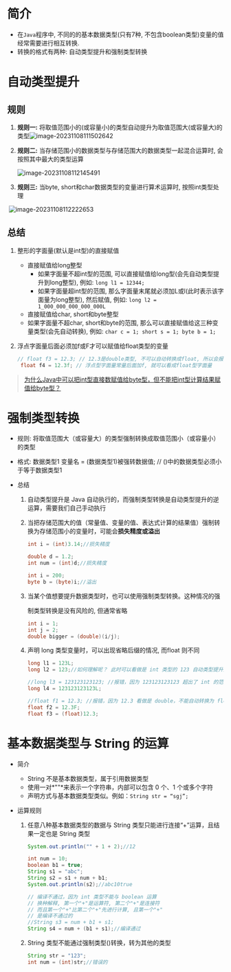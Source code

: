 # 简介

* 在`Java`程序中, 不同的的基本数据类型(只有7种, 不包含boolean类型)变量的值经常需要进行相互转换. 
* 转换的格式有两种: 自动类型提升和强制类型转换



# 自动类型提升

## 规则

1.  **规则一:** 将取值范围小的(或容量小)的类型自动提升为取值范围大(或容量大)的类型![image-20231108111502642](https://dawn1314.oss-cn-beijing.aliyuncs.com/typoraimg/202311081115685.png)   

2. **规则二:** 当存储范围小的数据类型与存储范围大的数据类型一起混合运算时, 会按照其中最大的类型运算

   ![image-20231108112145491](https://dawn1314.oss-cn-beijing.aliyuncs.com/typoraimg/202311081121523.png) 

3. **规则三:** 当byte, short和char数据类型的变量进行算术运算时, 按照int类型处理

​	![image-20231108112222653](https://dawn1314.oss-cn-beijing.aliyuncs.com/typoraimg/202311081122690.png) 

## 总结

1. 整形的字面量(默认是int型)的直接赋值

   * 直接赋值给long整型 
     * 如果字面量不超int型的范围, 可以直接赋值给long型(会先自动类型提升到long整型), 例如: `long l1 = 12344;`
     * 如果字面量超int型的范围, 那么字面量末尾就必须加L或l(此时表示该字面量为long整型), 然后赋值, 例如: `long l2 = 1_000_000_000_000_000L `
   *  直接赋值给char, short和byte整型
     * 如果字面量不超char, short和byte的范围, 那么可以直接赋值给这三种变量类型(会先自动转换), 例如: `char c = 1; short s = 1; byte b = 1;`

2. 浮点字面量后面必须加f或F才可以赋值给float类型的变量

   ```java
   // float f3 = 12.3; // 12.3是double类型, 不可以自动转换成float, 所以会报错
    float f4 = 12.3f; // 浮点型字面量常量后面加f, 就可以看成float型字面量
   ```

> [为什么Java中可以把int型直接数赋值给byte型，但不能把int型计算结果赋值给byte型？](https://www.zhihu.com/question/450763080)



# 强制类型转换

* 规则: 将取值范围大（或容量大）的类型强制转换成取值范围小（或容量小）的类型

* 格式:  数据类型1 变量名 = (数据类型1)被强转数据值; // ()中的数据类型必须小于等于数据类型1

* 总结

  1. 自动类型提升是 Java 自动执行的，而强制类型转换是自动类型提升的逆运算，需要我们自己手动执行

  2. 当把存储范围大的值（常量值、变量的值、表达式计算的结果值）强制转换为存储范围小的变量时，可能会**损失精度或溢出**

     ```java
     int i = (int)3.14;//损失精度
     
     double d = 1.2;
     int num = (int)d;//损失精度
     
     int i = 200;
     byte b = (byte)i;//溢出 
     ```

  3. 当某个值想要提升数据类型时，也可以使用强制类型转换。这种情况的强

     制类型转换是没有风险的, 但通常省略

     ```java
     int i = 1;
     int j = 2;
     double bigger = (double)(i/j);
     ```

  4. 声明 long 类型变量时，可以出现省略后缀的情况, 而float 则不同

     ```java
     long l1 = 123L;
     long l2 = 123;//如何理解呢？ 此时可以看做是 int 类型的 123 自动类型提升为 long 类型
     
     //long l3 = 123123123123; //报错，因为 123123123123 超出了 int 的范围。
     long l4 = 123123123123L;
     
     //float f1 = 12.3; //报错，因为 12.3 看做是 double，不能自动转换为 float类型
     float f2 = 12.3F;
     float f3 = (float)12.3;
     ```

     

# **基本数据类型与 String 的运算**

* 简介

  * String 不是基本数据类型，属于引用数据类型
  * 使用一对*""*来表示一个字符串，内部可以包含 0 个、1 个或多个字符
  * 声明方式与基本数据类型类似。例如：`String str = “sgj”;`

* 运算规则

  1. 任意八种基本数据类型的数据与 String 类型只能进行连接“+”运算，且结果一定也是 String 类型

     ```java
     System.out.println("" + 1 + 2);//12
     
     int num = 10;
     boolean b1 = true;
     String s1 = "abc";
     String s2 = s1 + num + b1;
     System.out.println(s2);//abc10true
     
     // 编译不通过，因为 int 类型不能与 boolean 运算
     // 换种解释, 第一个"+"是运算符, 第二个"+"是连接符
     // 而且第一个"+"比第二个"+"先进行计算, 且第一个"+"
     // 是编译不通过的
     //String s3 = num + b1 + s1;
     String s4 = num + (b1 + s1);//编译通过
     ```

  2. String 类型不能通过强制类型()转换，转为其他的类型

     ```java
     String str = "123";
     int num = (int)str;//错误的
     ```

     
